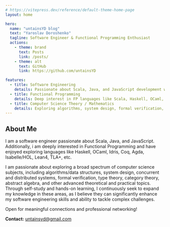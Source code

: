 ```yaml
---
# https://vitepress.dev/reference/default-theme-home-page
layout: home

hero:
  name: "untainsYD blog"
  text: "Yaroslav Doroshenko"
  tagline: Software Engineer & Functional Programming Enthusiast
  actions:
    - theme: brand
      text: Posts
      link: /posts/
    - theme: alt
      text: GitHub
      link: https://github.com/untainsYD

features:
  - title: Software Engineering
    details: Passionate about Scala, Java, and JavaScript development with focus on architecture, system design and best practices
  - title: Functional Programming
    details: Deep interest in FP languages like Scala, Haskell, OCaml, Idris, Coq, Agda, Isabelle/HOL, Lean4, TLA+
  - title: Computer Science Theory / Mathematics
    details: Exploring algorithms, system design, formal verification, type theory, category theory, and abstract algebra
---
```


## About Me

I am a software engineer passionate about Scala, Java, and JavaScript. Additionally, i am deeply interested in Functional Programming and have enjoyed exploring languages like Haskell, OCaml, Idris, Coq, Agda, Isabelle/HOL, Lean4, TLA+, etc.

I am passionate about exploring a broad spectrum of computer science subjects, including algorithms/data structures, system design, concurrent and distributed systems, formal verification, type theory, category theory, abstract algebra, and other advanced theoretical and practical topics. Through self-study and hands-on learning, I continuously seek to expand my knowledge in these areas, as I believe they can significantly enhance my software engineering skills and ability to tackle complex challenges.

Open for meaningful connections and professional networking!

**Contact:** [untainsyd@gmail.com](mailto:untainsyd@gmail.com)

<RecentPosts />

